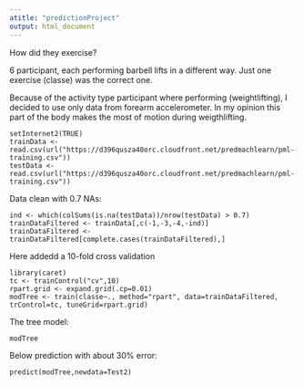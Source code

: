 ```yaml
---
atitle: "predictionProject"
output: html_document
---
```


How did they exercise?

6 participant, each performing barbell lifts in a different way. Just one exercise (classe) was the correct one.

Because of the activity type participant where performing (weightlifting), I decided to use only data from forearm accelerometer. In my opinion this part of the body makes the most of motion during weigthlifting.

```{r results="hide"}
setInternet2(TRUE)
trainData <- read.csv(url("https://d396qusza40orc.cloudfront.net/predmachlearn/pml-training.csv"))
testData <- read.csv(url("https://d396qusza40orc.cloudfront.net/predmachlearn/pml-training.csv"))
```

Data clean with 0.7 NAs:
```{r}
ind <- which(colSums(is.na(testData))/nrow(testData) > 0.7)
trainDataFiltered <- trainData[,c(-1,-3,-4,-ind)]
trainDataFiltered <- trainDataFiltered[complete.cases(trainDataFiltered),]
```

Here addedd a 10-fold cross validation
```{r results="hide"}
library(caret)
tc <- trainControl("cv",10)
rpart.grid <- expand.grid(.cp=0.01)
modTree <- train(classe~., method="rpart", data=trainDataFiltered, trControl=tc, tuneGrid=rpart.grid)
```

The tree model:
```{r}
modTree
```

Below prediction with about 30% error:
```{r}
predict(modTree,newdata=Test2)
```

